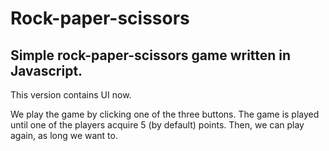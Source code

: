 # Rock-paper-scissors
## Simple rock-paper-scissors game written in Javascript.
This version contains UI now.

We play the game by clicking one of the three buttons.
The game is played until one of the players acquire 5 (by default) points.
Then, we can play again, as long we want to.
